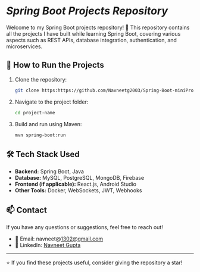 # ***Spring Boot Projects Repository***
Welcome to my Spring Boot projects repository! 🚀 This repository contains all the projects I have built while learning Spring Boot, covering various aspects such as REST APIs, database integration, authentication, and microservices.

## 🚀 How to Run the Projects
1. Clone the repository:
   ```bash
   git clone https:https://github.com/Navneetg2003/Spring-Boot-miniProjects.git
   ```
2. Navigate to the project folder:
   ```bash
   cd project-name
   ```
3. Build and run using Maven:
   ```bash
   mvn spring-boot:run
   ```

## 🛠️ Tech Stack Used
- **Backend:** Spring Boot, Java
- **Database:** MySQL, PostgreSQL, MongoDB, Firebase
- **Frontend (if applicable):** React.js, Android Studio
- **Other Tools:** Docker, WebSockets, JWT, Webhooks

## 📫 Contact
If you have any questions or suggestions, feel free to reach out!
- 📧 Email: navneet@1302@gmail.com
- 🔗 LinkedIn: [Navneet Gupta](https://www.linkedin.com/in/navneetgupta/)

---
⭐ If you find these projects useful, consider giving the repository a star!

